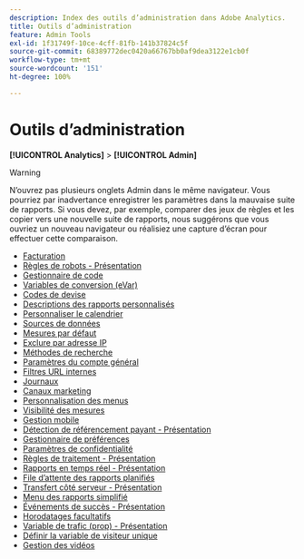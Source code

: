 ```yaml
---
description: Index des outils d’administration dans Adobe Analytics.
title: Outils d’administration
feature: Admin Tools
exl-id: 1f31749f-10ce-4cff-81fb-141b37824c5f
source-git-commit: 68389772dec0420a66767bb0af9dea3122e1cb0f
workflow-type: tm+mt
source-wordcount: '151'
ht-degree: 100%

---
```


# Outils d’administration

**[!UICONTROL Analytics]** > **[!UICONTROL Admin]**

>[!WARNING]
>
>N’ouvrez pas plusieurs onglets Admin dans le même navigateur. Vous pourriez par inadvertance enregistrer les paramètres dans la mauvaise suite de rapports. Si vous devez, par exemple, comparer des jeux de règles et les copier vers une nouvelle suite de rapports, nous suggérons que vous ouvriez un nouveau navigateur ou réalisiez une capture d’écran pour effectuer cette comparaison.

+ [Facturation](billing-admin.md)
+ [Règles de robots - Présentation](bot-removal/bot-rules.md)
+ [Gestionnaire de code](code-manager-admin.md)
+ [Variables de conversion (eVar)](/help/admin/admin/c-manage-report-suites/c-edit-report-suites/conversion-var-admin/conversion-var-admin.md)
+ [Codes de devise](currency.md)
+ [Descriptions des rapports personnalisés](/help/admin/admin/c-manage-report-suites/c-edit-report-suites/c-traffic-variables/custom-desc-admin.md)
+ [Personnaliser le calendrier](/help/admin/admin/c-manage-report-suites/c-edit-report-suites/general/custom-calendar.md)
+ [Sources de données](data-sources.md)
+ [Mesures par défaut](default-metrics.md)
+ [Exclure par adresse IP](exclude-ip.md)
+ [Méthodes de recherche](/help/admin/admin/c-manage-report-suites/c-edit-report-suites/conversion-var-admin/finding-methods.md)
+ [Paramètres du compte général](/help/admin/admin/c-manage-report-suites/c-edit-report-suites/general/general-acct-settings-admin.md)
+ [Filtres URL internes](/help/admin/admin/c-manage-report-suites/c-edit-report-suites/general/internal-url-filter-admin.md)
+ [Journaux](logs.md)
+ [Canaux marketing](marketing-channels-admin.md)
+ [Personnalisation des menus](/help/admin/admin/c-manage-report-suites/c-edit-report-suites/general/customize-menus.md)
+ [Visibilité des mesures](metric-visibility.md)
+ [Gestion mobile](mobile-management.md)
+ [Détection de référencement payant - Présentation](/help/admin/admin/c-manage-report-suites/c-edit-report-suites/general/paid-search-detection/paid-search-detection.md)
+ [Gestionnaire de préférences](preferences-manager.md)
+ [Paramètres de confidentialité](privacy-settings.md)
+ [Règles de traitement - Présentation](/help/admin/admin/c-manage-report-suites/c-edit-report-suites/general/c-processing-rules/processing-rules.md)
+ [Rapports en temps réel - Présentation](realtime/realtime.md)
+ [File d’attente des rapports planifiés](scheduled-reports-admin.md)
+ [Transfert côté serveur - Présentation](c-server-side-forwarding/ssf.md)
+ [Menu des rapports simplifié](t-simplified-menu.md)
+ [Événements de succès - Présentation](/help/admin/admin/c-manage-report-suites/c-edit-report-suites/conversion-var-admin/c-success-events/success-event.md)
+ [Horodatages facultatifs](timestamp-optional.md)
+ [Variable de trafic (prop) - Présentation](/help/admin/admin/c-manage-report-suites/c-edit-report-suites/c-traffic-variables/traffic-var.md)
+ [Définir la variable de visiteur unique](/help/admin/admin/c-manage-report-suites/c-edit-report-suites/conversion-var-admin/unique-visitor-variable-admin/t-unique-visitor-variable.md)
+ [Gestion des vidéos](video-management.md)
